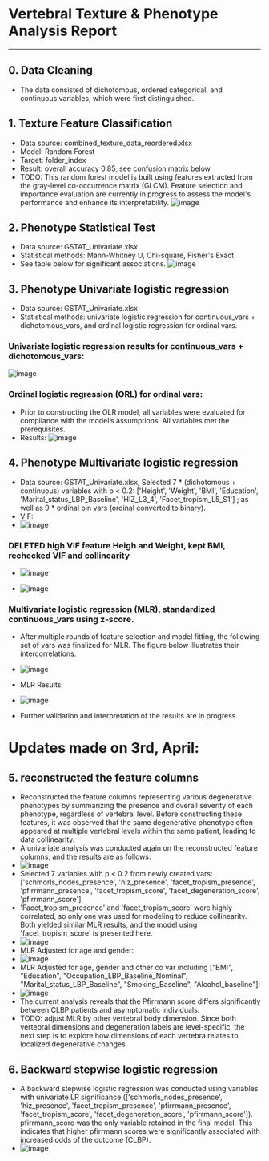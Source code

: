 # Vertebral Texture & Phenotype Analysis Report

---
## 0. Data Cleaning
- The data consisted of dichotomous, ordered categorical, and continuous variables, which were first distinguished.

## 1. Texture Feature Classification

- Data source: combined_texture_data_reordered.xlsx
- Model: Random Forest
- Target: folder_index
- Result: overall accuracy 0.85, see confusion matrix below
- TODO: This random forest model is built using features extracted from the gray-level co-occurrence matrix (GLCM). Feature selection and importance evaluation are currently in progress to assess the model's performance and enhance its interpretability.
![image](https://github.com/user-attachments/assets/bf81ed5a-b655-4bdf-9909-b0d5c0ac4223)

## 2. Phenotype Statistical Test

- Data source: GSTAT_Univariate.xlsx 
- Statistical methods: Mann-Whitney U, Chi-square, Fisher's Exact
- See table below for significant associations.
  ![image](https://github.com/user-attachments/assets/99eff9c9-36eb-4299-a2a2-42c7d64849c1)

## 3. Phenotype Univariate logistic regression
- Data source: GSTAT_Univariate.xlsx
- Statistical methods: univariate logistic regression for continuous_vars + dichotomous_vars, and ordinal logistic regression for ordinal vars.
### Univariate logistic regression results for continuous_vars + dichotomous_vars:
![image](https://github.com/user-attachments/assets/b389918d-832e-45ab-8964-40eade17c472)

### Ordinal logistic regression (ORL) for ordinal vars:
- Prior to constructing the OLR model, all variables were evaluated for compliance with the model’s assumptions. All variables met the prerequisites.
- Results:
![image](https://github.com/user-attachments/assets/cf1f2722-b330-44c0-929f-21b263059d15)

  


## 4. Phenotype Multivariate logistic regression
- Data source: GSTAT_Univariate.xlsx, Selected 7 * (dichotomous + continuous) variables with p < 0.2: ['Height', 'Weight', 'BMI', 'Education', 'Marital_status_LBP_Baseline', 'HIZ_L3_4', 'Facet_tropism_L5_S1'] ; as well as 9 * ordinal bin vars (ordinal converted to binary).
- VIF:
- ![image](https://github.com/user-attachments/assets/e8c02ec9-bc55-4084-b4e8-166435cf7970)


### DELETED high VIF feature Heigh and Weight, kept BMI, rechecked VIF and collinearity
- ![image](https://github.com/user-attachments/assets/717dcf72-d5fa-4dde-9e94-d84f89d12674)

- ![image](https://github.com/user-attachments/assets/d8ae4585-3958-459c-b600-8bb56027af40)

### Multivariate logistic regression (MLR), standardized continuous_vars using z-score.
- After multiple rounds of feature selection and model fitting, the following set of vars was finalized for MLR. The figure below illustrates their intercorrelations.
- ![image](https://github.com/user-attachments/assets/f2e37b1b-2be9-49ab-9444-0b841d471057)

- MLR Results: 
- ![image](https://github.com/user-attachments/assets/76c6beb9-d4b6-467b-86aa-ad1339f33609)
- Further validation and interpretation of the results are in progress.


# Updates made on 3rd, April:

## 5. reconstructed the feature columns
- Reconstructed the feature columns representing various degenerative phenotypes by summarizing the presence and overall severity of each phenotype, regardless of vertebral level. Before constructing these features, it was observed that the same degenerative phenotype often appeared at multiple vertebral levels within the same patient, leading to data collinearity.
- A univariate analysis was conducted again on the reconstructed feature columns, and the results are as follows:
- ![image](https://github.com/user-attachments/assets/3b50523f-ae7f-4977-acd6-c42bc948734e)
- Selected 7 variables with p < 0.2 from newly created vars:
['schmorls_nodes_presence', 'hiz_presence', 'facet_tropism_presence', 'pfirrmann_presence', 'facet_tropism_score', 'facet_degeneration_score', 'pfirrmann_score']
- 'Facet_tropism_presence' and 'facet_tropism_score' were highly correlated, so only one was used for modeling to reduce collinearity. Both yielded similar MLR results, and the model using 'facet_tropism_score' is presented here.
- ![image](https://github.com/user-attachments/assets/7c43ec82-a243-4aa4-86f6-15a6c415fd96)
- MLR Adjusted for age and gender:
- ![image](https://github.com/user-attachments/assets/322d2cdb-7cb0-4561-ae73-ca81c18950b8)
- MLR Adjusted for age, gender and other co var including ["BMI", "Education", "Occupation_LBP_Baseline_Nominal", "Marital_status_LBP_Baseline", "Smoking_Baseline", "Alcohol_baseline"]:
- ![image](https://github.com/user-attachments/assets/d649a44b-85ed-41e9-8f5c-4c584175cf07)
- The current analysis reveals that the Pfirrmann score differs significantly between CLBP patients and asymptomatic individuals.
- TODO: adjust MLR by other vertebral body dimension. Since both vertebral dimensions and degeneration labels are level-specific, the next step is to explore how dimensions of each vertebra relates to localized degenerative changes.
## 6. Backward stepwise logistic regression
- A backward stepwise logistic regression was conducted using variables with univariate LR significance (['schmorls_nodes_presence', 'hiz_presence', 'facet_tropism_presence', 'pfirrmann_presence', 'facet_tropism_score', 'facet_degeneration_score', 'pfirrmann_score']). pfirrmann_score was the only variable retained in the final model. This indicates that higher pfirrmann scores were significantly associated with increased odds of the outcome (CLBP).
- ![image](https://github.com/user-attachments/assets/f55abb98-6134-44c6-8c77-450275e1577b)





